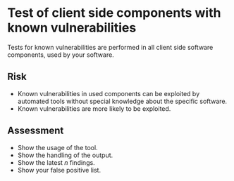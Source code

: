 # Test of client side components with known vulnerabilities

Tests for known vulnerabilities are performed in all client side software components, used by your software.

## Risk

-  Known vulnerabilities in used components can be exploited by automated tools without special knowledge about the specific software.
-  Known vulnerabilities are more likely to be exploited.

## Assessment

- Show the usage of the tool.
- Show the handling of the output.
- Show the latest *n* findings.
- Show your false positive list.
